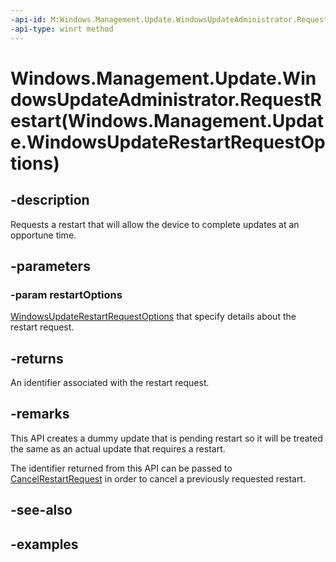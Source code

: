 ```yaml
---
-api-id: M:Windows.Management.Update.WindowsUpdateAdministrator.RequestRestart(Windows.Management.Update.WindowsUpdateRestartRequestOptions)
-api-type: winrt method
---
```


# Windows.Management.Update.WindowsUpdateAdministrator.RequestRestart(Windows.Management.Update.WindowsUpdateRestartRequestOptions)

<!--
public static string RequestRestart (Windows.Management.Update.WindowsUpdateRestartRequestOptions restartOptions);
-->


## -description
Requests a restart that will allow the device to complete updates at an opportune time.

## -parameters

### -param restartOptions
[WindowsUpdateRestartRequestOptions](./windowsupdaterestartrequestoptions.md) that specify details about the restart request.

## -returns
An identifier associated with the restart request.

## -remarks
This API creates a dummy update that is pending restart so it will be treated the same as an actual update that requires a restart.

The identifier returned from this API can be passed to [CancelRestartRequest](./windowsupdateadministrator_cancelrestartrequest_1241125889.md) in order to cancel a previously requested restart.

## -see-also

## -examples


